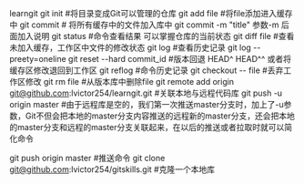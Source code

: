 learngit
git init   #将目录变成Git可以管理的仓库
git add file #将file添加进入缓存中
git commit   # 将所有缓存中的文件加入库中 git commit -m "title" 参数-m 后面加入说明
git status  #命令查看结果 可以掌握仓库的当前状态
git diff file   #查看未加入缓存，工作区中文件的修改状态
git log   #查看历史记录  git log --preety=oneline
git reset --hard commit_id #版本回退 HEAD^ HEAD^^ 或者将缓存区修改退回到工作区
git reflog   #命令历史记录
git checkout -- file   #丢弃工作区修改
git rm file    #从版本库中删除file
git remote add origin git@github.com:lvictor254/learngit.git #关联本地与远程代码库 
git push -u origin master  #由于远程库是空的，我们第一次推送master分支时，加上了-u参数，Git不但会把本地的master分支内容推送的远程新的master分支，还会把本地的master分支和远程的master分支关联起来，在以后的推送或者拉取时就可以简化命令

git push origin master  #推送命令
git clone git@github.com:lvictor254/gitskills.git  #克隆一个本地库
